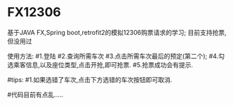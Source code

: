 # FX12306
基于JAVA FX,Spring boot,retrofit2的模拟12306购票请求的学习;
目前支持抢票,但没用过

使用方法:
#1.登陆
#2.查询所需车次
#3.点击所需车次最后的预定(第二个);
#4.勾选乘客信息,以及座位类型,点击开抢,即可抢票.
#5.抢票成功会有提示.


#tips:
#1.如果选错了车次,点击下方选错的车次按钮即可取消.


#代码目前有点乱.....
